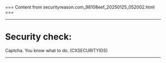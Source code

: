 === Content from securityreason.com_98108eef_20250125_052002.html ===


---

# Security check:

Captcha. You know what to do. (CXSECURITYIDS)

---


